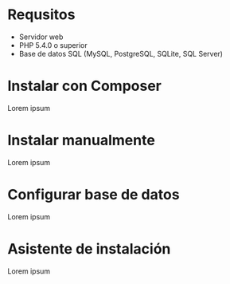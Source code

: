 # Requsitos

* Servidor web
* PHP 5.4.0 o superior
* Base de datos SQL (MySQL, PostgreSQL, SQLite, SQL Server)

# Instalar con Composer

Lorem ipsum

# Instalar manualmente

Lorem ipsum

# Configurar base de datos

Lorem ipsum

# Asistente de instalación

Lorem ipsum
